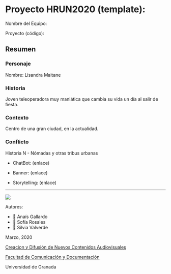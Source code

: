 

# Proyecto HRUN2020 (template): 

Nombre del Equipo: 

Proyecto (código): 


## Resumen


### Personaje



Nombre: Lisandra Maitane


### Historia
Joven teleoperadora muy maniática que cambia su vida un día al salir de fiesta.

### Contexto
Centro de una gran ciudad, en la actualidad.

### Conflicto 
Historia N - Nómadas y otras tribus urbanas

- ChatBot: (enlace) 

- Banner:  (enlace) 

- Storytelling: (enlace) 

------
![](https://upload.wikimedia.org/wikipedia/commons/thumb/6/62/CC-BY-SA-Andere_Wikis_%28v%29.svg/200px-CC-BY-SA-Andere_Wikis_%28v%29.svg.png)


Autores:  
<!---
Incluir lista de personas del grupo 
Se puede añadir enlace a página personal de github o lo que se quiera...(optativo)
-->

- :woman: Anaís Gallardo
- :woman: Sofía Rosales
- :woman: Silvia Valverde

<!---
Lista completa de emojis de markDown - https://gist.github.com/rxaviers/7360908) 
-->



Marzo, 2020

[Creacion y Difusión de Nuevos Contenidos Audiovisuales](http://utopolis.ugr.es/medialab)

[Facultad de Comunicación y Documentación](http://fcd.ugr.es)

Universidad de Granada
